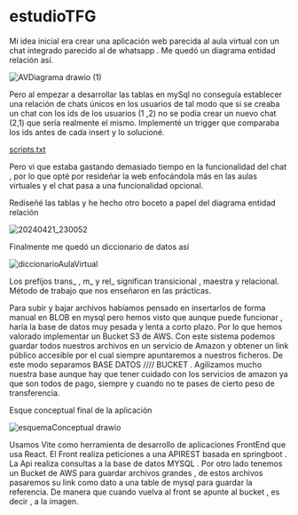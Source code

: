 # estudioTFG

Mi idea inicial era crear una aplicación web parecida al aula virtual con un chat integrado
parecido al de whatsapp . Me quedó un diagrama entidad relación así.

![AVDiagrama drawio (1)](https://github.com/Rivaillet/estudioTFG/assets/104085995/0becba95-18d7-4a98-bf98-28c17b5dd863)

Pero al empezar a desarrollar las tablas en mySql no conseguía establecer una relación de chats únicos en los usuarios
de tal modo que si se creaba un chat con los ids de los usuarios (1 ,2) no se podía crear un nuevo chat (2,1) que sería
realmente el mismo. Implementé un trigger que comparaba los ids antes de cada insert y lo solucioné.

[scripts.txt](https://github.com/Rivaillet/estudioTFG/files/15092523/scripts.txt)

Pero vi que estaba gastando demasiado tiempo en la funcionalidad del chat , por lo que opté por resideñar la web
enfocándola más en las aulas virtuales y el chat pasa a una funcionalidad opcional.

Rediseñé las tablas y he hecho otro boceto a papel del diagrama entidad relación

![20240421_230052](https://github.com/Rivaillet/estudioTFG/assets/104085995/59e99dc6-a26c-4a8b-835e-afda16f2d8a1)

Finalmente me quedó un diccionario de datos así



![diccionarioAulaVirtual](https://github.com/Rivaillet/estudioTFG/assets/104085995/de4b3d8b-cc50-4bfe-b710-d9e000f6dec2)


Los prefijos trans_ , m_ y rel_ significan transicional , maestra y relacional. Método de trabajo que nos enseñaron en las prácticas.

Para subir y bajar archivos habíamos pensado en insertarlos de forma manual en BLOB en mysql pero hemos visto que aunque puede funcionar ,
haría la base de datos muy pesada y lenta a corto plazo. Por lo que hemos valorado implementar un Bucket S3 de AWS. Con este sistema podemos
guardar todos nuestros archivos en un servicio de Amazon y obtener un link público accesible por el cual siempre apuntaremos a nuestros ficheros.
De este modo separamos BASE DATOS //// BUCKET . Agilizamos mucho nuestra base aunque hay que tener cuidado con los servicios de amazon ya que 
son todos de pago, siempre y cuando no te pases de cierto peso de transferencia.

Esque conceptual final de la aplicación


![esquemaConceptual drawio](https://github.com/Rivaillet/estudioTFG/assets/104085995/843d248f-a569-4349-b9b7-1194ce84c3cd)

Usamos Vite como herramienta de desarrollo de aplicaciones FrontEnd que usa React. 
El Front realiza peticiones a una APIREST basada en springboot .
La Api realiza consultas a la base de datos MYSQL .
Por otro lado tenemos un Bucket de AWS para guardar archivos grandes , de estos archivos pasaremos su link 
como dato a una table de mysql para guardar la referencia. De manera que cuando vuelva al front se apunte al 
bucket , es decir , a la imagen.


